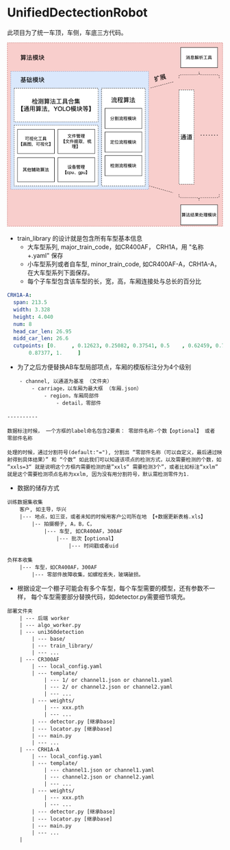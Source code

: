 # UnifiedDectectionRobot

此项目为了统一车顶，车侧，车底三方代码。

![](./img/算法模块框架.png)


- train_library 的设计就是包含所有车型基本信息
    - 大车型系列, major_train_code，如CR400AF， CRH1A，用 "名称+.yaml" 保存 
    - 小车型系列或者自车型, minor_train_code, 如CR400AF-A，CRH1A-A， 在大车型系列下面保存。
    - 每个子车型包含该车型的长，宽，高，车厢连接处与总长的百分比

```yaml
CRH1A-A: 
  span: 213.5
  width: 3.328
  height: 4.040
  num: 8
  head_car_len: 26.95
  midd_car_len: 26.6
  cutpoints: [0.     , 0.12623, 0.25082, 0.37541, 0.5    , 0.62459, 0.74918,
       0.87377, 1.     ]

```

- 为了之后方便替换AB车型局部项点，车厢的模版标注分为4个级别
```
    - channel, 以通道为基准 （文件夹）
        - carriage，以车厢为最大框 （车厢.json）
            - region，车厢局部件  
                - detail，零部件

----------

数据标注时候， 一个方框的label命名包含2要素： 零部件名称-个数【optional】 或者 零部件名称

处理的时候，通过分割符号(default:"="), 分割出 “零部件名称（可以自定义，最后通过映射得到具体结果）” 和 “个数” 如此我们可以知道该项点的检测方式，以及需要检测的个数，如 ”xxls=3“ 就是说明这个方框内需要检测的是”xxls“ 需要检测3个”，或者比如标注“xxlm” 就是这个需要检测项点名称为xxlm, 因为没有用分割符号，默认需检测零件为1.
```


- 数据的储存方式
```
训练数据集收集
    客户, 如主导，华兴
    |--- 地点，如三亚，或者未知的时候用客户公司所在地 【+数据更新表格.xls】
        |-- 拍摄棚子, A，B，C，
            |--- 车型, 如CR400AF，300AF
                |--- 批次【optional】
                    |--- 时间戳或者uid

负样本收集
    |--- 车型，如CR400AF，300AF
        |--- 零部件故障收集，如螺栓丢失，玻璃破损。
```


- 根据设定一个棚子可能会有多个车型，每个车型需要的模型，还有参数不一样， 每个车型需要部分替换代码，如detector.py需要细节填充。

```
部署文件夹
    | --- 后端 worker 
    | --- algo_worker.py
    | --- uni360detection
        | --- base/
        | --- train_library/
        | --- ...
    | --- CR300AF
        | --- local_config.yaml
        | --- template/
            | --- 1/ or channel1.json or channel1.yaml 
            | --- 2/ or channel2.json or channel2.yaml 
            | --- ... 
        | --- weights/
            | --- xxx.pth
            | --- ...
        | --- detector.py [继承base]
        | --- locator.py [继承base]
        | --- main.py
        | --- ... 
    | --- CRH1A-A
        | --- local_config.yaml
        | --- template/
            | --- channel1.json or channel1.yaml 
            | --- channel2.json or channel2.yaml 
            | --- ... 
        | --- weights/
            | --- xxx.pth
            | --- ...
        | --- detector.py [继承base]
        | --- locator.py [继承base]
        | --- main.py
        | --- ... 
    |           
```







